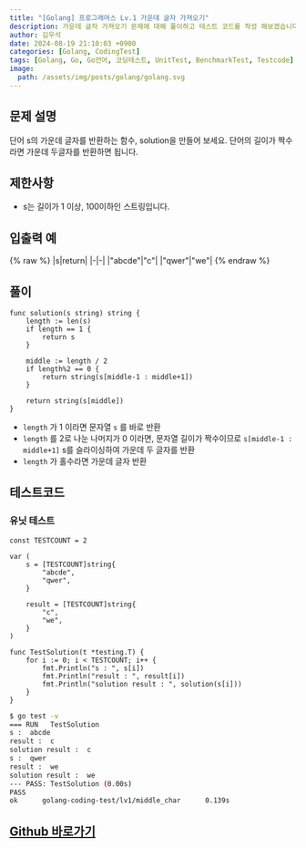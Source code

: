 ```yaml
---
title: "[Golang] 프로그래머스 Lv.1 가운데 글자 가져오기"
description: 가운데 글자 가져오기 문제에 대해 풀이하고 테스트 코드를 작성 해보겠습니다.
author: 김우석
date: 2024-08-19 21:10:03 +0900
categories: [Golang, CodingTest]
tags: [Golang, Go, Go언어, 코딩테스트, UnitTest, BenchmarkTest, Testcode]
image:
  path: /assets/img/posts/golang/golang.svg
---
```


## 문제 설명
단어 s의 가운데 글자를 반환하는 함수, solution을 만들어 보세요. 단어의 길이가 짝수라면 가운데 두글자를 반환하면 됩니다.


## 제한사항
- s는 길이가 1 이상, 100이하인 스트링입니다.


## 입출력 예
{% raw %}
|s|return|
|-|-|
|"abcde"|"c"|
|"qwer"|"we"|
{% endraw %}


## 풀이 
```golang
func solution(s string) string {
	length := len(s)
	if length == 1 {
		return s
	}

	middle := length / 2
	if length%2 == 0 {
		return string(s[middle-1 : middle+1])
	}

	return string(s[middle])
}
```

- `length` 가 1 이라면 문자열 `s` 를 바로 반환
- `length` 를 2로 나눈 나머지가 0 이라면, 문자열 길이가 짝수이므로 `s[middle-1 : middle+1]` s를 슬라이싱하여 가운데 두 글자를 반환
- `length` 가 홀수라면 가운데 글자 반환


## 테스트코드
### 유닛 테스트
```golang
const TESTCOUNT = 2

var (
	s = [TESTCOUNT]string{
		"abcde",
		"qwer",
	}

	result = [TESTCOUNT]string{
		"c",
		"we",
	}
)

func TestSolution(t *testing.T) {
	for i := 0; i < TESTCOUNT; i++ {
		fmt.Println("s : ", s[i])
		fmt.Println("result : ", result[i])
		fmt.Println("solution result : ", solution(s[i]))
	}
}

```

```bash
$ go test -v
=== RUN   TestSolution
s :  abcde
result :  c
solution result :  c
s :  qwer
result :  we
solution result :  we
--- PASS: TestSolution (0.00s)
PASS
ok      golang-coding-test/lv1/middle_char      0.139s
```


## [Github 바로가기](https://github.com/kr-goos/golang-coding-test/tree/master/Lv1/middle_char)